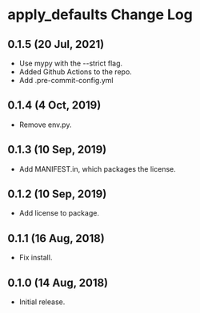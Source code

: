 # apply_defaults Change Log

## 0.1.5 (20 Jul, 2021)

- Use mypy with the --strict flag.
- Added Github Actions to the repo.
- Add .pre-commit-config.yml

## 0.1.4 (4 Oct, 2019)

- Remove env.py.

## 0.1.3 (10 Sep, 2019)

- Add MANIFEST.in, which packages the license.

## 0.1.2 (10 Sep, 2019)

- Add license to package.

## 0.1.1 (16 Aug, 2018)
- Fix install.

## 0.1.0 (14 Aug, 2018)
- Initial release.
